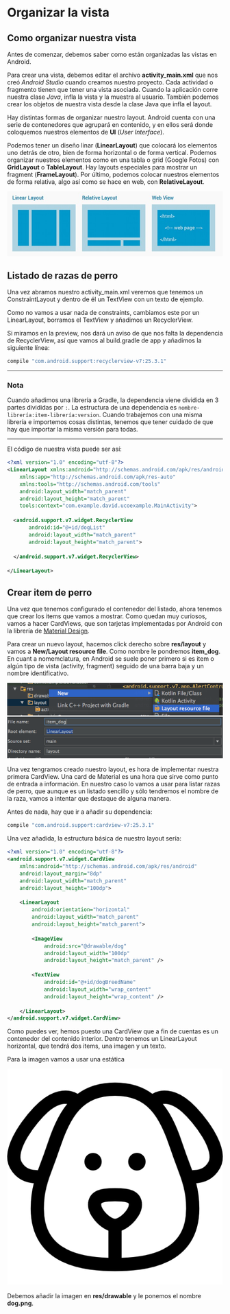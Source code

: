 # Organizar la vista
## Como organizar nuestra vista

Antes de comenzar, debemos saber como están organizadas las vistas en Android.

Para crear una vista, debemos editar el archivo **activity_main.xml** que nos creó *Android Studio* cuando creamos nuestro proyecto. Cada actividad o fragmento tienen que tener una vista asociada. Cuando la aplicación corre nuestra clase *Java*, infla la vista y la muestra al usuario. También podemos crear los objetos de nuestra vista desde la clase Java que infla el layout.

Hay distintas formas de organizar nuestro layout. Android cuenta con una serie de contenedores que agrupará en contenido, y en ellos será donde coloquemos nuestros elementos de **UI** (*User Interface*).

Podemos tener un diseño linar (**LinearLayout**) que colocará los elementos uno detrás de otro, bien de forma horizontal o de forma vertical. Podemos organizar nuestros elementos como en una tabla o grid (Google Fotos) con **GridLayout** o **TableLayout**. Hay layouts especiales para mostrar un fragment (**FrameLayout**). Por último, podemos colocar nuestros elementos de forma relativa, algo así como se hace en web, con **RelativeLayout**.

![Screenshot](img/layouts.jpg)

## Listado de razas de perro

Una vez abramos nuestro activity_main.xml veremos que tenemos un ConstraintLayout y dentro de él un TextView con un texto de ejemplo.

Como no vamos a usar nada de constraints, cambiamos este por un LinearLayout, borramos el TextView y añadimos un RecyclerView.

Si miramos en la preview, nos dará un aviso de que nos falta la dependencia de RecyclerView, así que vamos al build.gradle de app y añadimos la siguiente línea:

```Java
compile "com.android.support:recyclerview-v7:25.3.1"
```
***
### Nota

Cuando añadimos una librería a Gradle, la dependencia viene dividida en 3 partes divididas por `:`. La estructura de una dependencia es `nombre-librería:item-librería:version`. Cuando trabajemos con una misma librería e importemos cosas distintas, tenemos que tener cuidado de que hay que importar la misma versión para todas.
***

El código de nuestra vista puede ser así:

```xml
<?xml version="1.0" encoding="utf-8"?>
<LinearLayout xmlns:android="http://schemas.android.com/apk/res/android"
    xmlns:app="http://schemas.android.com/apk/res-auto"
    xmlns:tools="http://schemas.android.com/tools"
    android:layout_width="match_parent"
    android:layout_height="match_parent"
    tools:context="com.example.david.ucoexample.MainActivity">

  <android.support.v7.widget.RecyclerView
       android:id="@+id/dogList"
       android:layout_width="match_parent"
       android:layout_height="match_parent">

  </android.support.v7.widget.RecyclerView>

</LinearLayout>
```

## Crear item de perro

Una vez que tenemos configurado el contenedor del listado, ahora tenemos que crear los items que vamos a mostrar. Como quedan muy curiosos, vamos a hacer CardViews, que son tarjetas implementadas por Android con la librería de [Material Design](https://material.io/guidelines/).

Para crear un nuevo layout, hacemos click derecho sobre **res/layout** y vamos a **New/Layout resource file**.
Como nombre le pondremos **item_dog**. En cuant a nomemclatura, en Android se suele poner primero si es item o algún tipo de vista (activity, fragment) seguido de una barra baja y un nombre identificativo.

![Screenshot](img/create_layout_1.png)
![Screenshot](img/create_layout_2.png)

Una vez tengramos creado nuestro layout, es hora de implementar nuestra primera CardView. Una card de Material es una hora que sirve como punto de entrada a información. En nuestro caso lo vamos a usar para listar razas de perro, que aunque es un listado sencillo y sólo tendremos el nombre de la raza, vamos a intentar que destaque de alguna manera.

Antes de nada, hay que ir a añadir su dependencia:

```Java
compile "com.android.support:cardview-v7:25.3.1"
```

Una vez añadida, la estructura básica de nuestro layout sería:

```xml
<?xml version="1.0" encoding="utf-8"?>
<android.support.v7.widget.CardView
    xmlns:android="http://schemas.android.com/apk/res/android"
    android:layout_margin="8dp"
    android:layout_width="match_parent"
    android:layout_height="100dp">

    <LinearLayout
        android:orientation="horizontal"
        android:layout_width="match_parent"
        android:layout_height="match_parent">

        <ImageView
            android:src="@drawable/dog"
            android:layout_width="100dp"
            android:layout_height="match_parent" />

        <TextView
            android:id="@+id/dogBreedName"
            android:layout_width="wrap_content"
            android:layout_height="wrap_content" />

    </LinearLayout>
</android.support.v7.widget.CardView>
```

Como puedes ver, hemos puesto una CardView que a fin de cuentas es un contenedor del contenido interior. Dentro tenemos un LinearLayout horizontal, que tendrá dos items, una imagen y un texto.

Para la imagen vamos a usar una estática

![Screenshot](img/dog.png)

Debemos añadir la imagen en **res/drawable** y le ponemos el nombre **dog.png**.
